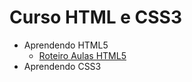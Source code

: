 # Curso HTML e CSS3
- Aprendendo HTML5
  - <a href="html/roteiro_html.md">Roteiro Aulas HTML5 </a>
- Aprendendo CSS3